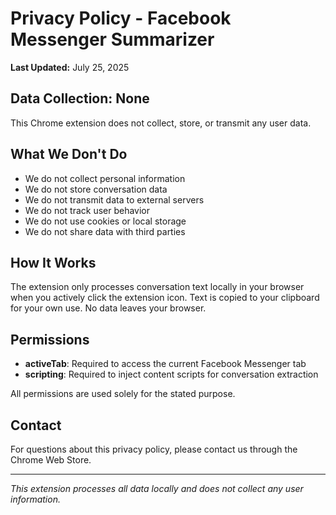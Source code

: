 # Privacy Policy - Facebook Messenger Summarizer

**Last Updated:** July 25, 2025

## Data Collection: None

This Chrome extension does not collect, store, or transmit any user data.

## What We Don't Do

- We do not collect personal information
- We do not store conversation data
- We do not transmit data to external servers
- We do not track user behavior
- We do not use cookies or local storage
- We do not share data with third parties

## How It Works

The extension only processes conversation text locally in your browser when you actively click the extension icon. Text is copied to your clipboard for your own use. No data leaves your browser.

## Permissions

- **activeTab**: Required to access the current Facebook Messenger tab
- **scripting**: Required to inject content scripts for conversation extraction

All permissions are used solely for the stated purpose.

## Contact

For questions about this privacy policy, please contact us through the Chrome Web Store.

---

*This extension processes all data locally and does not collect any user information.* 